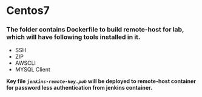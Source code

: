 # Centos7 
### The folder contains Dockerfile to build remote-host for lab, which will have following tools installed in it.
 -	SSH
 -	ZIP
 -	AWSCLI 
 -	MYSQL Client

**Key file *`jenkins-remote-key.pub`*  will be deployed to remote-host container for password less authentication from jenkins container.**
